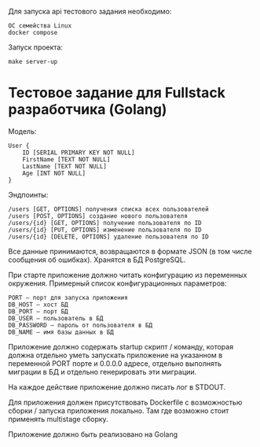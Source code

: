 Для запуска api тестового задания необходимо:

    ОС семейства Linux
    docker compose

Запуск проекта:

    make server-up


# Тестовое задание для Fullstack разработчика (Golang)

Модель:

    User {
        ID [SERIAL PRIMARY KEY NOT NULL]
        FirstName [TEXT NOT NULL]
        LastName [TEXT NOT NULL]
        Age [INT NOT NULL]
    }

Эндпоинты:

    /users [GET, OPTIONS] получения списка всех пользователей
    /users [POST, OPTIONS] создание нового пользователя
    /users/{id} [GET, OPTIONS] получение пользователя по ID
    /users/{id} [PUT, OPTIONS] изменение пользователя по ID
    /users/{id} [DELETE, OPTIONS] удаление пользователя по ID

Все данные принимаются, возвращаются в формате JSON (в том числе сообщения об ошибках). Хранятся в БД PostgreSQL.

При старте приложение должно читать конфигурацию из переменных окружения. Примерный список конфигурационных параметров:

    PORT – порт для запуска приложения
    DB_HOST – хост БД
    DB_PORT – порт БД
    DB_USER – пользователь в БД
    DB_PASSWORD – пароль от пользователя в БД
    DB_NAME – имя базы данных в БД

Приложение должно содержать startup скрипт / команду, которая должна отдельно уметь запускать приложение на указанном в переменной PORT порте и 0.0.0.0 адресе, отдельно выполнять миграции в БД и отдельно генерировать эти миграции.

На каждое действие приложение должно писать лог в STDOUT.

Для приложения должен присутствовать Dockerfile с возможностью сборки / запуска приложения локально. Там где возможно стоит применять multistage сборку.

Приложение должно быть реализовано на Golang
